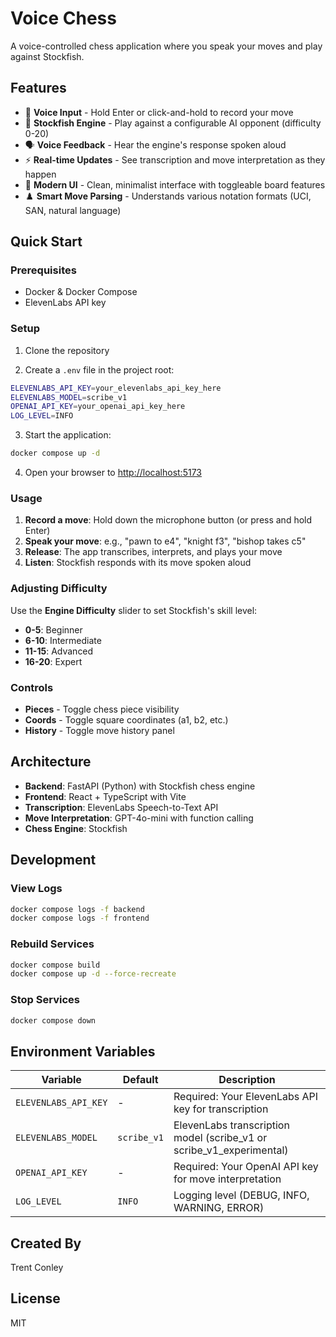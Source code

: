 # Voice Chess

A voice-controlled chess application where you speak your moves and play against Stockfish.

## Features

- 🎤 **Voice Input** - Hold Enter or click-and-hold to record your move
- 🤖 **Stockfish Engine** - Play against a configurable AI opponent (difficulty 0-20)
- 🗣️ **Voice Feedback** - Hear the engine's response spoken aloud
- ⚡ **Real-time Updates** - See transcription and move interpretation as they happen
- 🎨 **Modern UI** - Clean, minimalist interface with toggleable board features
- ♟️ **Smart Move Parsing** - Understands various notation formats (UCI, SAN, natural language)

## Quick Start

### Prerequisites

- Docker & Docker Compose
- ElevenLabs API key

### Setup

1. Clone the repository

2. Create a `.env` file in the project root:
```bash
ELEVENLABS_API_KEY=your_elevenlabs_api_key_here
ELEVENLABS_MODEL=scribe_v1
OPENAI_API_KEY=your_openai_api_key_here
LOG_LEVEL=INFO
```

3. Start the application:
```bash
docker compose up -d
```

4. Open your browser to [http://localhost:5173](http://localhost:5173)

### Usage

1. **Record a move**: Hold down the microphone button (or press and hold Enter)
2. **Speak your move**: e.g., "pawn to e4", "knight f3", "bishop takes c5"
3. **Release**: The app transcribes, interprets, and plays your move
4. **Listen**: Stockfish responds with its move spoken aloud

### Adjusting Difficulty

Use the **Engine Difficulty** slider to set Stockfish's skill level:
- **0-5**: Beginner
- **6-10**: Intermediate  
- **11-15**: Advanced
- **16-20**: Expert

### Controls

- **Pieces** - Toggle chess piece visibility
- **Coords** - Toggle square coordinates (a1, b2, etc.)
- **History** - Toggle move history panel

## Architecture

- **Backend**: FastAPI (Python) with Stockfish chess engine
- **Frontend**: React + TypeScript with Vite
- **Transcription**: ElevenLabs Speech-to-Text API
- **Move Interpretation**: GPT-4o-mini with function calling
- **Chess Engine**: Stockfish

## Development

### View Logs
```bash
docker compose logs -f backend
docker compose logs -f frontend
```

### Rebuild Services
```bash
docker compose build
docker compose up -d --force-recreate
```

### Stop Services
```bash
docker compose down
```

## Environment Variables

| Variable | Default | Description |
|----------|---------|-------------|
| `ELEVENLABS_API_KEY` | - | Required: Your ElevenLabs API key for transcription |
| `ELEVENLABS_MODEL` | `scribe_v1` | ElevenLabs transcription model (scribe_v1 or scribe_v1_experimental) |
| `OPENAI_API_KEY` | - | Required: Your OpenAI API key for move interpretation |
| `LOG_LEVEL` | `INFO` | Logging level (DEBUG, INFO, WARNING, ERROR) |

## Created By

Trent Conley

## License

MIT
